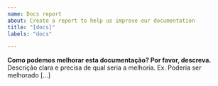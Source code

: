 ```yaml
---
name: Docs report
about: Create a report to help us improve our documentation
title: "[docs]"
labels: "docs"

---
```

**Como podemos melhorar esta documentação? Por favor, descreva.**\
Descrição clara e precisa de qual seria a melhoria. Ex. Poderia ser melhorado [...]



